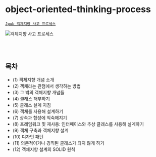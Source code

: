 # object-oriented-thinking-process
[`Jpub 객체지향 사고 프로세스`]

![객체지향 사고 프로세스](https://user-images.githubusercontent.com/50076031/105569675-f574b780-5d86-11eb-82e6-9ce4575518ba.jpg)


<br><br>

## 목차  
  - (1) 객체지향 개념 소개
  - (2) 객체라는 관점에서 생각하는 방법
  - (3) 그 밖의 객체지향 개념들
  - (4) 클래스 해부하기
  - (5) 클래스 설계 지침
  - (6) 객체를 사용해 설계하기
  - (7) 상속과 합성에 익숙해지기
  - (8) 프레임워크 및 재사용: 인터페이스와 추상 클래스를 사용해 설계하기
  - (9) 객체 구축과 객체지향 설계
  - (10) 디자인 패턴
  - (11) 의존적이거나 경직된 클래스가 되지 않게 하기
  - (12) 객체지향 설계의 SOLID 원칙


[`Jpub 객체지향 사고 프로세스`]: http://m.yes24.com/Goods/Detail/90688759
